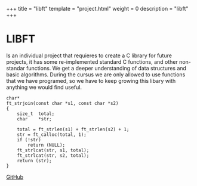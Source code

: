 +++
title = "libft"
template = "project.html"
weight = 0
description = "libft"
+++

# LIBFT

Is an individual project that requieres to create a C library for future projects,
it has some re-implemented standard C functions, and other non-standar functions.
We get a deeper understanding of data structures and basic algorithms. During the
cursus we are only allowed to use functions that we have programed, so we have to
keep growing this libary with anything we would find useful.

```
char*
ft_strjoin(const char *s1, const char *s2)
{
	size_t	total;
	char	*str;

	total = ft_strlen(s1) + ft_strlen(s2) + 1;
	str = ft_calloc(total, 1);
	if (!str)
		return (NULL);
	ft_strlcat(str, s1, total);
	ft_strlcat(str, s2, total);
	return (str);
}
```

[GitHub](https://github.com/sebamiro/libft42/)

